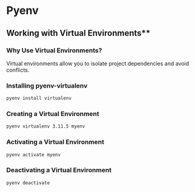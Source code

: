 # Pyenv

## Working with Virtual Environments**

### **Why Use Virtual Environments?**

Virtual environments allow you to isolate project dependencies and avoid conflicts.

### **Installing pyenv-virtualenv**

```bash
pyenv install virtualenv
```

### **Creating a Virtual Environment**

```bash
pyenv virtualenv 3.11.5 myenv
```

### **Activating a Virtual Environment**

```bash
pyenv activate myenv
```

### **Deactivating a Virtual Environment**

```bash
pyenv deactivate
```
